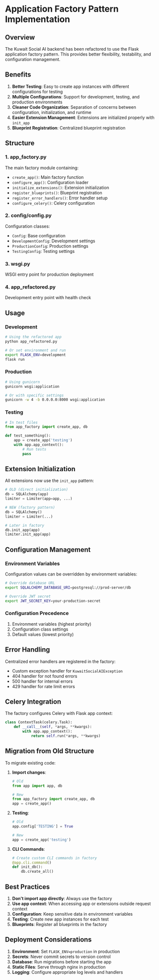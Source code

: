 # Application Factory Pattern Implementation

## Overview

The Kuwait Social AI backend has been refactored to use the Flask application factory pattern. This provides better flexibility, testability, and configuration management.

## Benefits

1. **Better Testing**: Easy to create app instances with different configurations for testing
2. **Multiple Configurations**: Support for development, testing, and production environments
3. **Cleaner Code Organization**: Separation of concerns between configuration, initialization, and runtime
4. **Easier Extension Management**: Extensions are initialized properly with `init_app`
5. **Blueprint Registration**: Centralized blueprint registration

## Structure

### 1. **app_factory.py**
The main factory module containing:
- `create_app()`: Main factory function
- `configure_app()`: Configuration loader
- `initialize_extensions()`: Extension initialization
- `register_blueprints()`: Blueprint registration
- `register_error_handlers()`: Error handler setup
- `configure_celery()`: Celery configuration

### 2. **config/config.py**
Configuration classes:
- `Config`: Base configuration
- `DevelopmentConfig`: Development settings
- `ProductionConfig`: Production settings
- `TestingConfig`: Testing settings

### 3. **wsgi.py**
WSGI entry point for production deployment

### 4. **app_refactored.py**
Development entry point with health check

## Usage

### Development
```bash
# Using the refactored app
python app_refactored.py

# Or set environment and run
export FLASK_ENV=development
flask run
```

### Production
```bash
# Using gunicorn
gunicorn wsgi:application

# Or with specific settings
gunicorn -w 4 -b 0.0.0.0:8000 wsgi:application
```

### Testing
```python
# In test files
from app_factory import create_app, db

def test_something():
    app = create_app('testing')
    with app.app_context():
        # Run tests
        pass
```

## Extension Initialization

All extensions now use the `init_app` pattern:

```python
# OLD (direct initialization)
db = SQLAlchemy(app)
limiter = Limiter(app=app, ...)

# NEW (factory pattern)
db = SQLAlchemy()
limiter = Limiter(...)

# Later in factory
db.init_app(app)
limiter.init_app(app)
```

## Configuration Management

### Environment Variables
Configuration values can be overridden by environment variables:

```bash
# Override database URL
export SQLALCHEMY_DATABASE_URI=postgresql://prod-server/db

# Override JWT secret
export JWT_SECRET_KEY=your-production-secret
```

### Configuration Precedence
1. Environment variables (highest priority)
2. Configuration class settings
3. Default values (lowest priority)

## Error Handling

Centralized error handlers are registered in the factory:
- Custom exception handler for `KuwaitSocialAIException`
- 404 handler for not found errors
- 500 handler for internal errors
- 429 handler for rate limit errors

## Celery Integration

The factory configures Celery with Flask app context:
```python
class ContextTask(celery.Task):
    def __call__(self, *args, **kwargs):
        with app.app_context():
            return self.run(*args, **kwargs)
```

## Migration from Old Structure

To migrate existing code:

1. **Import changes**:
   ```python
   # Old
   from app import app, db
   
   # New
   from app_factory import create_app, db
   app = create_app()
   ```

2. **Testing**:
   ```python
   # Old
   app.config['TESTING'] = True
   
   # New
   app = create_app('testing')
   ```

3. **CLI Commands**:
   ```python
   # Create custom CLI commands in factory
   @app.cli.command()
   def init_db():
       db.create_all()
   ```

## Best Practices

1. **Don't import app directly**: Always use the factory
2. **Use app context**: When accessing app or extensions outside request context
3. **Configuration**: Keep sensitive data in environment variables
4. **Testing**: Create new app instances for each test
5. **Blueprints**: Register all blueprints in the factory

## Deployment Considerations

1. **Environment**: Set `FLASK_ENV=production` in production
2. **Secrets**: Never commit secrets to version control
3. **Database**: Run migrations before starting the app
4. **Static Files**: Serve through nginx in production
5. **Logging**: Configure appropriate log levels and handlers
